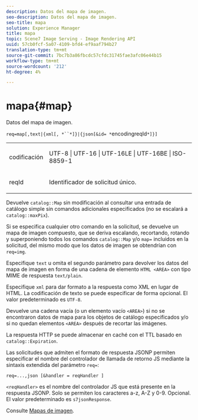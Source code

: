 ```yaml
---
description: Datos del mapa de imagen.
seo-description: Datos del mapa de imagen.
seo-title: mapa
solution: Experience Manager
title: mapa
topic: Scene7 Image Serving - Image Rendering API
uuid: 57cb0fcf-5a07-4109-bfd4-ef9aaf794b27
translation-type: tm+mt
source-git-commit: 7bc7b3a86fbcdc57cfdc31745fae3afc06e44b15
workflow-type: tm+mt
source-wordcount: '212'
ht-degree: 4%

---
```



# mapa{#map}

Datos del mapa de imagen.

`req=map[,text|{xml[, *``*]}|{json[&id= *`encodingreqId`*]}]`

<table id="simpletable_10F2152FDF33411491FBBAFD173CA5ED"> 
 <tr class="strow"> 
  <td class="stentry"> <p><span class="codeph"><span class="varname"> codificación</span></span> </p> </td> 
  <td class="stentry"> <p><span class="codeph"> UTF-8 | UTF-16 | UTF-16LE | UTF-16BE | ISO-8859-1</span> </p></td> 
 </tr> 
 <tr class="strow"> 
  <td class="stentry"> <p><span class="codeph"><span class="varname"> reqId</span></span> </p></td> 
  <td class="stentry"> <p>Identificador de solicitud único. </p></td> 
 </tr> 
</table>

Devuelve `catalog::Map` sin modificación al consultar una entrada de catálogo simple sin comandos adicionales especificados (no se escalará a `catalog::maxPix`).

Si se especifica cualquier otro comando en la solicitud, se devuelve un mapa de imagen compuesto, que se deriva escalando, recortando, rotando y superponiendo todos los comandos `catalog::Map` y/o `map=` incluidos en la solicitud, del mismo modo que los datos de imagen se obtendrían con `req=img`.

Especifique `text` u omita el segundo parámetro para devolver los datos del mapa de imagen en forma de una cadena de elemento `HTML <AREA>` con tipo MIME de respuesta `text/plain`.

Especifique `xml` para dar formato a la respuesta como XML en lugar de HTML. La codificación de texto se puede especificar de forma opcional. El valor predeterminado es `UTF-8`.

Devuelve una cadena vacía (o un elemento vacío `<AREA>`) si no se encontraron datos de mapa para los objetos de catálogo especificados y/o si no quedan elementos `<AREA>` después de recortar las imágenes.

La respuesta HTTP se puede almacenar en caché con el TTL basado en `catalog::Expiration`.

Las solicitudes que admiten el formato de respuesta JSONP permiten especificar el nombre del controlador de llamada de retorno JS mediante la sintaxis extendida del parámetro `req=`:

`req=...,json [&handler = reqHandler ]`

`<reqHandler>` es el nombre del controlador JS que está presente en la respuesta JSONP. Solo se permiten los caracteres a-z, A-Z y 0-9. Opcional. El valor predeterminado es `s7jsonResponse`.

Consulte [Mapas de imagen](../../../../../../is-api/http-ref/image-serving-api-ref/c-http-protocol-reference/c-syntax-and-features/r-image-maps.md#reference-ff7d1bac2a064104b0c508a81316fdab).
